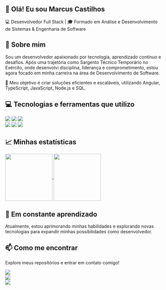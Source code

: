 ## 👋 Olá! Eu sou Marcus Castilhos

💻 Desenvolvedor Full Stack | 🎓 Formado em Análise e Desenvolvimento de Sistemas & Engenharia de Software

## 🚀 Sobre mim
Sou um desenvolvedor apaixonado por tecnologia, aprendizado contínuo e desafios. Após uma trajetória como Sargento Técnico Temporário no Exército, onde desenvolvi disciplina, liderança e comprometimento, estou agora focado em minha carreira na área de Desenvolvimento de Software.

🎯 Meu objetivo é criar soluções eficientes e escaláveis, utilizando Angular, TypeScript, JavaScript, Node.js e SQL.


## :computer: Tecnologias e ferramentas que utilizo  
<img src="https://img.shields.io/badge/HTML-239120?style=for-the-badge&logo=html5&logoColor=white" /> <img src="https://img.shields.io/badge/CSS-239120?&style=for-the-badge&logo=css3&logoColor=white" /> <img src="https://img.shields.io/badge/JavaScript-F7DF1E?style=for-the-badge&logo=javascript&logoColor=black" />
<br>
<img src="https://img.shields.io/badge/Angular-DD0031?style=for-the-badge&logo=angular&logoColor=white"/> <img src="https://img.shields.io/badge/TypeScript-3178C6?style=for-the-badge&logo=TypeScript&logoColor=white" /> <img src="https://img.shields.io/badge/Node.js-43853D?style=for-the-badge&logo=node.js&logoColor=white"/>


## :chart_with_upwards_trend: Minhas estatísticas 

<a href="https://github.com/anuraghazra/github-readme-stats">
  <img height=150 align="center" src="https://github-readme-stats.vercel.app/api?username=MarcusCastilhos&text_color=9f9f9f&bg_color=151515&title_color=fff" />
</a>
<a href="https://github.com/anuraghazra/convoychat">
  <img height=150 align="center" src="https://github-readme-stats.vercel.app/api/top-langs/?username=MarcusCastilhos&layout=compact&text_color=9f9f9f&bg_color=151515&title_color=fff" />
</a>


## 🌱 Em constante aprendizado
Atualmente, estou aprimorando minhas habilidades e explorando novas tecnologias para expandir minhas possibilidades como desenvolvedor.


## 📫 Como me encontrar
Explore meus repositórios e entrar em contato comigo!  

<a href="https://www.linkedin.com/in/marcus-castilhos-b8b812198/"/><img src="https://img.shields.io/badge/LinkedIn-0077B5?style=for-the-badge&logo=linkedin&logoColor=white"/>
<br>
<a href="https://www.instagram.com/marcus_castilhos/"/><img src="https://img.shields.io/badge/Instagram-E4405F?style=for-the-badge&logo=instagram&logoColor=white"/>
<br>
<a href="mailto:marcus.castilhos@outlook.com"/><img src="https://img.shields.io/badge/Microsoft_Outlook-0078D4?style=for-the-badge&logo=microsoft-outlook&logoColor=white"/>
